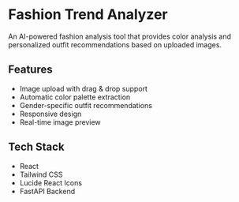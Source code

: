 # Fashion Trend Analyzer

An AI-powered fashion analysis tool that provides color analysis and personalized outfit recommendations based on uploaded images.
 
## Features
- Image upload with drag & drop support
- Automatic color palette extraction
- Gender-specific outfit recommendations
- Responsive design
- Real-time image preview

## Tech Stack
- React
- Tailwind CSS
- Lucide React Icons
- FastAPI Backend
